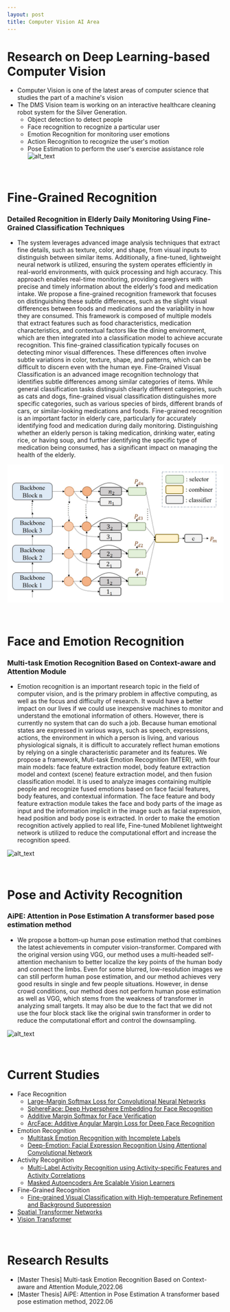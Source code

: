 ```yaml
---
layout: post
title: Computer Vision AI Area
---
```


# Research on Deep Learning-based Computer Vision
- Computer Vision is one of the latest areas of computer science that studies the part of a machine's vision
- The DMS Vision team is working on an interactive healthcare cleaning robot system for the Silver Generation.
	- Object detection to detect people
	- Face recognition to recognize a particular user
	- Emotion Recognition for monitoring user emotions
	- Action Recognition to recognize the user's motion
	- Pose Estimation to perform the user's exercise assistance role
![alt_text](../research/cvfolder/architecture.jpg)
 
<br/>
 
# Fine-Grained Recognition

### Detailed Recognition in Elderly Daily Monitoring Using Fine-Grained Classification Techniques
- The system leverages advanced image analysis techniques that extract fine details, such as texture, color, and shape, from visual inputs to distinguish between similar items. Additionally, a fine-tuned, lightweight neural network is utilized, ensuring the system operates efficiently in real-world environments, with quick processing and high accuracy. This approach enables real-time monitoring, providing caregivers with precise and timely information about the elderly's food and medication intake. We propose a fine-grained recognition framework that focuses on distinguishing these subtle differences, such as the slight visual differences between foods and medications and the variability in how they are consumed. This framework is composed of multiple models that extract features such as food characteristics, medication characteristics, and contextual factors like the dining environment, which are then integrated into a classification model to achieve accurate recognition. This fine-grained classification typically focuses on detecting minor visual differences. These differences often involve subtle variations in color, texture, shape, and patterns, which can be difficult to discern even with the human eye. Fine-Grained Visual Classification is an advanced image recognition technology that identifies subtle differences among similar categories of items. While general classification tasks distinguish clearly different categories, such as cats and dogs, fine-grained visual classification distinguishes more specific categories, such as various species of birds, different brands of cars, or similar-looking medications and foods. Fine-grained recognition is an important factor in elderly care, particularly for accurately identifying food and medication during daily monitoring. Distinguishing whether an elderly person is taking medication, drinking water, eating rice, or having soup, and further identifying the specific type of medication being consumed, has a significant impact on managing the health of the elderly.

![alt_text](../research/cvfolder/fine-grained.png)

<br/>

# Face and Emotion Recognition

### Multi-task Emotion Recognition Based on Context-aware and Attention Module
- Emotion recognition is an important research topic in the field of computer vision, and is the primary problem in affective computing, as well as the focus and difficulty of research. It would have a better impact on our lives if we could use inexpensive machines to monitor and understand the emotional information of others. However, there is currently no system that can do such a job. Because human emotional states are expressed in various ways, such as speech, expressions, actions, the environment in which a person is living, and various physiological signals, it is difficult to accurately reflect human emotions by relying on a single characteristic parameter and its features. We propose a framework, Muti-task Emotion Recognition (MTER), with four main models: face feature extraction model, body feature extraction model and context (scene) feature extraction model, and then fusion classification model. It is used to analyze images containing multiple people and recognize fused emotions based on face facial features, body features, and contextual information. The face feature and body feature extraction module takes the face and body parts of the image as input and the information implicit in the image such as facial expression, head position and body pose is extracted. In order to make the emotion recognition actively applied to real life, Fine-tuned Mobilenet lightweight network is utilized to reduce the computational effort and increase the recognition speed.

![alt_text](../research/cvfolder/MTER_architecture.jpeg)

<br/>

# Pose and Activity Recognition

### AiPE: Attention in Pose Estimation A transformer based pose estimation method
- We propose a bottom-up human pose estimation method that combines the latest achievements in computer vision-transformer. Compared with the original version using VGG, our method uses a multi-headed self-attention mechanism to better localize the key points of the human body and connect the limbs. Even for some blurred, low-resolution images we can still perform human pose estimation, and our method achieves very good results in single and few people situations. However, in dense crowd conditions, our method does not perform human pose estimation as well as VGG, which stems from the weakness of transformer in analyzing small targets. It may also be due to the fact that we did not use the four block stack like the original swin transformer in order to reduce the computational effort and control the downsampling.

![alt_text](../research/cvfolder/AiPE_architecture.jpg)

<br/>

# Current Studies
- Face Recognition
	- [Large-Margin Softmax Loss for Convolutional Neural Networks](https://arxiv.org/pdf/1612.02295)
	- [SphereFace: Deep Hypersphere Embedding for Face Recognition](https://arxiv.org/pdf/1704.08063)
	- [Additive Margin Softmax for Face Verification](https://arxiv.org/pdf/1801.05599)
	- [ArcFace: Additive Angular Margin Loss for Deep Face Recognition](https://arxiv.org/pdf/1801.07698)
- Emotion Recognition
	- [Multitask Emotion Recognition with Incomplete Labels](https://arxiv.org/pdf/2002.03557)
	- [Deep-Emotion: Facial Expression Recognition Using Attentional Convolutional Network](https://arxiv.org/pdf/1902.01019)
- Activity Recognition
	- [Multi-Label Activity Recognition using Activity-speciﬁc Features and Activity Correlations](https://arxiv.org/pdf/2009.07420)
	- [Masked Autoencoders Are Scalable Vision Learners](https://arxiv.org/pdf/2111.06377)
- Fine-Grained Recognition
	- [Fine-grained Visual Classification with High-temperature Refinement and Background Suppression](https://arxiv.org/abs/2303.06442)
- [Spatial Transformer Networks](https://arxiv.org/pdf/1506.02025)
- [Vision Transformer](https://arxiv.org/pdf/2010.11929)

<br/>

# Research Results
- [Master Thesis] Multi-task Emotion Recognition Based on Context-aware and Attention Module,2022.06
- [Master Thesis] AiPE: Attention in Pose Estimation A transformer based pose estimation method, 2022.06


